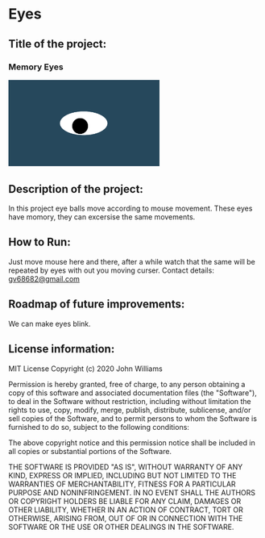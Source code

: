 # Eyes

## Title of the project:
### Memory Eyes
<img src= "eye.png" width='300'/>

## Description of the project:
In this project eye balls move according to mouse movement. These eyes have momory, they can excersise the same movements.
## How to Run: 
Just move mouse here and there, after a while watch that the same will be repeated by eyes with out you moving curser.
Contact details: gv68682@gmail.com
## Roadmap of future improvements:
We can make eyes blink.
## License information: 
MIT License
Copyright (c) 2020 John Williams

Permission is hereby granted, free of charge, to any person obtaining a copy
of this software and associated documentation files (the "Software"), to deal
in the Software without restriction, including without limitation the rights
to use, copy, modify, merge, publish, distribute, sublicense, and/or sell
copies of the Software, and to permit persons to whom the Software is
furnished to do so, subject to the following conditions:

The above copyright notice and this permission notice shall be included in all
copies or substantial portions of the Software.

THE SOFTWARE IS PROVIDED "AS IS", WITHOUT WARRANTY OF ANY KIND, EXPRESS OR
IMPLIED, INCLUDING BUT NOT LIMITED TO THE WARRANTIES OF MERCHANTABILITY,
FITNESS FOR A PARTICULAR PURPOSE AND NONINFRINGEMENT. IN NO EVENT SHALL THE
AUTHORS OR COPYRIGHT HOLDERS BE LIABLE FOR ANY CLAIM, DAMAGES OR OTHER
LIABILITY, WHETHER IN AN ACTION OF CONTRACT, TORT OR OTHERWISE, ARISING FROM,
OUT OF OR IN CONNECTION WITH THE SOFTWARE OR THE USE OR OTHER DEALINGS IN THE
SOFTWARE.

